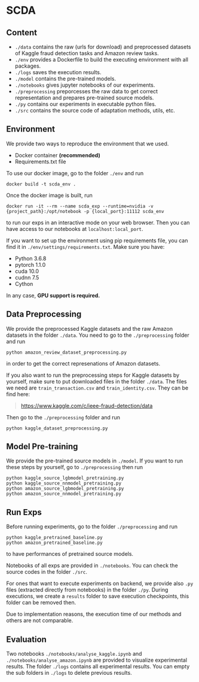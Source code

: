 # SCDA

## Content

* ``./data`` contains the raw (urls for download) and preprocessed datasets of Kaggle fraud detection tasks and Amazon review tasks.
* ``./env`` provides a Dockerfile to build the executing environment with all packages.
* ``./logs`` saves the execution results.
* ``./model`` contains the pre-trained models.
* ``./notebooks`` gives jupyter notebooks of our experiments.
* ``./preprocessing`` preporcesses the raw data to get correct representation and prepares pre-trained source models.
* ``./py`` contains our experiments in executable python files.
* ``./src`` contains the source code of adaptation methods, utils, etc.

## Environment

We provide two ways to reproduce the environment that we used.
* Docker container **(recommended)**
* Requirements.txt file

To use our docker image, go to the folder ``./env`` and run
```
docker build -t scda_env .
```
Once the docker image is built, run
```
docker run -it --rm --name scda_exp --runtime=nvidia -v {project_path}:/opt/notebook -p {local_port}:11112 scda_env
```
to run our exps in an interactive mode on your web browser. Then you can have access to our notebooks at `localhost:local_port`.


If you want to set up the environment using pip requirements file, you can find it in ``./env/settings/requirements.txt``. Make sure you have:
* Python 3.6.8
* pytorch 1.1.0
* cuda 10.0
* cudnn 7.5
* Cython

In any case, **GPU support is required.**

## Data Preprocessing

We provide the preprocessed Kaggle datasets and the raw Amazon datasets in the folder ``./data``.
You need to go to the ``./preprocessing`` folder and run 
```
python amazon_review_dataset_preprocessing.py
```
in order to get the correct represenations of Amazon datasets.

If you also want to run the preprocessing steps for Kaggle datasets by yourself, make sure to put downloaded files in the folder ``./data``.
The files we need are ``train_transaction.csv`` and ``train_identity.csv``. They can be find here:
> https://www.kaggle.com/c/ieee-fraud-detection/data

Then go to the ``./preprocessing`` folder and run
```
python kaggle_dataset_preprocessing.py
```

## Model Pre-training
We provide the pre-trained source models in ``./model``.
If you want to run these steps by yourself, go to ``./preprocessing`` then run
```
python kaggle_source_lgbmodel_pretraining.py
python kaggle_source_nnmodel_pretraining.py
python amazon_source_lgbmodel_pretraining.py
python amazon_source_nnmodel_pretraining.py
``` 

## Run Exps
Before running experiments, go to the folder ``./preprocessing`` and run
```
python kaggle_pretrained_baseline.py
python amazon_pretrained_baseline.py
``` 
to have performances of pretrained source models.

Notebooks of all exps are provided in ``./notebooks``. You can check the source codes in the folder ``./src``.

For ones that want to execute experiments on backend, we provide also ``.py`` files (extracted directly from notebooks) in the folder ``./py``.
During executions, we create a ``results`` folder to save execution checkpoints, this folder can be removed then. 

Due to implementation reasons, the execution time of our methods and others are not comparable.

## Evaluation

Two notebooks ``./notebooks/analyse_kaggle.ipynb`` and ``./notebooks/analyse_amazon.ipynb`` are provided to visualize experimental results.
The folder ``./logs`` contains all experimental results. You can empty the sub folders in ``./logs`` to delete previous results.
